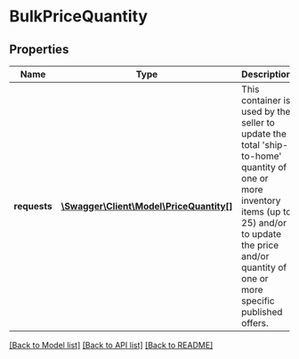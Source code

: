 # BulkPriceQuantity

## Properties
Name | Type | Description | Notes
------------ | ------------- | ------------- | -------------
**requests** | [**\Swagger\Client\Model\PriceQuantity[]**](PriceQuantity.md) | This container is used by the seller to update the total &#x27;ship-to-home&#x27; quantity of one or more inventory items (up to 25) and/or to update the price and/or quantity of one or more specific published offers. | [optional] 

[[Back to Model list]](../../README.md#documentation-for-models) [[Back to API list]](../../README.md#documentation-for-api-endpoints) [[Back to README]](../../README.md)


